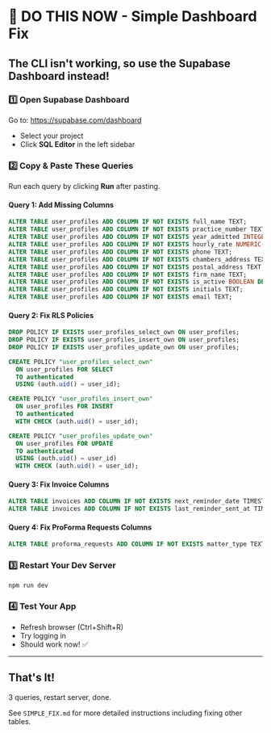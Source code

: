 # 🚨 DO THIS NOW - Simple Dashboard Fix

## The CLI isn't working, so use the Supabase Dashboard instead!

### 1️⃣ Open Supabase Dashboard

Go to: https://supabase.com/dashboard

- Select your project
- Click **SQL Editor** in the left sidebar

### 2️⃣ Copy & Paste These Queries

Run each query by clicking **Run** after pasting.

#### Query 1: Add Missing Columns

```sql
ALTER TABLE user_profiles ADD COLUMN IF NOT EXISTS full_name TEXT;
ALTER TABLE user_profiles ADD COLUMN IF NOT EXISTS practice_number TEXT;
ALTER TABLE user_profiles ADD COLUMN IF NOT EXISTS year_admitted INTEGER;
ALTER TABLE user_profiles ADD COLUMN IF NOT EXISTS hourly_rate NUMERIC(10,2) DEFAULT 0;
ALTER TABLE user_profiles ADD COLUMN IF NOT EXISTS phone TEXT;
ALTER TABLE user_profiles ADD COLUMN IF NOT EXISTS chambers_address TEXT;
ALTER TABLE user_profiles ADD COLUMN IF NOT EXISTS postal_address TEXT;
ALTER TABLE user_profiles ADD COLUMN IF NOT EXISTS firm_name TEXT;
ALTER TABLE user_profiles ADD COLUMN IF NOT EXISTS is_active BOOLEAN DEFAULT true;
ALTER TABLE user_profiles ADD COLUMN IF NOT EXISTS initials TEXT;
ALTER TABLE user_profiles ADD COLUMN IF NOT EXISTS email TEXT;
```

#### Query 2: Fix RLS Policies

```sql
DROP POLICY IF EXISTS user_profiles_select_own ON user_profiles;
DROP POLICY IF EXISTS user_profiles_insert_own ON user_profiles;
DROP POLICY IF EXISTS user_profiles_update_own ON user_profiles;

CREATE POLICY "user_profiles_select_own"
  ON user_profiles FOR SELECT
  TO authenticated
  USING (auth.uid() = user_id);

CREATE POLICY "user_profiles_insert_own"
  ON user_profiles FOR INSERT
  TO authenticated
  WITH CHECK (auth.uid() = user_id);

CREATE POLICY "user_profiles_update_own"
  ON user_profiles FOR UPDATE
  TO authenticated
  USING (auth.uid() = user_id)
  WITH CHECK (auth.uid() = user_id);
```

#### Query 3: Fix Invoice Columns

```sql
ALTER TABLE invoices ADD COLUMN IF NOT EXISTS next_reminder_date TIMESTAMPTZ;
ALTER TABLE invoices ADD COLUMN IF NOT EXISTS last_reminder_sent_at TIMESTAMPTZ;
```

#### Query 4: Fix ProForma Requests Columns

```sql
ALTER TABLE proforma_requests ADD COLUMN IF NOT EXISTS matter_type TEXT;
```

### 3️⃣ Restart Your Dev Server

```powershell
npm run dev
```

### 4️⃣ Test Your App

- Refresh browser (Ctrl+Shift+R)
- Try logging in
- Should work now! ✅

---

## That's It!

3 queries, restart server, done.

See `SIMPLE_FIX.md` for more detailed instructions including fixing other tables.
